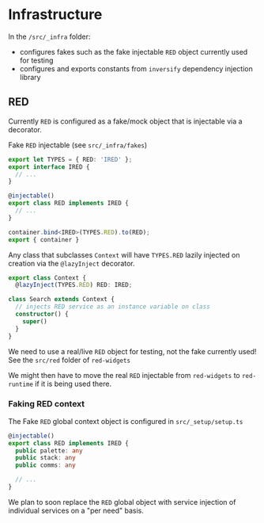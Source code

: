 # Infrastructure

In the `/src/_infra` folder:

- configures fakes such as the fake injectable `RED` object currently used for testing
- configures and exports constants from `inversify` dependency injection library

## RED

Currently `RED` is configured as a fake/mock object that is injectable via a decorator.

Fake `RED` injectable (see `src/_infra/fakes`)

```ts
export let TYPES = { RED: 'IRED' };
export interface IRED {
  // ...
}

@injectable()
export class RED implements IRED {
  // ...
}

container.bind<IRED>(TYPES.RED).to(RED);
export { container }
```

Any class that subclasses `Context` will have `TYPES.RED` lazily injected on creation
via the `@lazyInject` decorator.

```ts
export class Context {
  @lazyInject(TYPES.RED) RED: IRED;
```

```ts
class Search extends Context {
  // injects RED service as an instance variable on class
  constructor() {
    super()
  }
}
```

We need to use a real/live `RED` object for testing, not the fake currently used!
See the `src/red` folder of `red-widgets`

We might then have to move the real `RED` injectable from `red-widgets` to `red-runtime` if it is being used there.

### Faking RED context

The Fake `RED` global context object is configured in `src/_setup/setup.ts`

```ts
@injectable()
export class RED implements IRED {
  public palette: any
  public stack: any
  public comms: any

  // ...
}
```

We plan to soon replace the `RED` global object with service injection of individual services on a "per need" basis.

